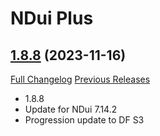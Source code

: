 # NDui Plus

## [1.8.8](https://github.com/Witnesscm/NDui_Plus/tree/1.8.8) (2023-11-16)
[Full Changelog](https://github.com/Witnesscm/NDui_Plus/compare/1.8.7...1.8.8) [Previous Releases](https://github.com/Witnesscm/NDui_Plus/releases)

- 1.8.8  
- Update for NDui 7.14.2  
- Progression update to DF S3  
